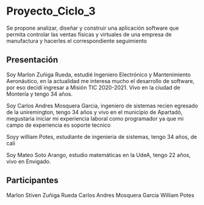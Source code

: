 # Proyecto_Ciclo_3
Se propone analizar, diseñar y construir una aplicación software que permita controlar las ventas físicas y virtuales de una empresa de manufactura y hacerles el correspondiente seguimiento

## Presentación

Soy Marlon Zuñiga Rueda, estudié Ingeniero Electrónico y Mantenimiento Aeronáutico, en la actualidad me interesa mucho el desarrollo de software, por eso decidí ingresar a Misión TIC 2020-2021. Vivo en la ciudad de Montería y tengo 34 años.

Soy Carlos Andres Mosquera Garcia, ingeniero de sistemas recien egresado de la uniremington, tengo 34 años y vivo en el municipio de Apartadó, megustaria iniciar mi experiencia laboral como programador ya que mi campo de experiencia es soporte tecnico

Soyy william Potes, estudiante de ingenieria de sistemas, tengo 34 años, de cali

Soy Mateo Soto Arango, estudio matemáticas en la UdeA, tengo 22 años, vivo en Envigado.

## Participantes 
Marlon Stiven Zuñiga Rueda
Carlos Andres Mosquera Garcia
William Potes

